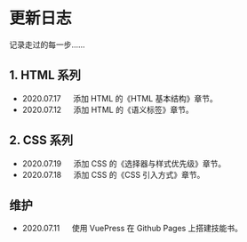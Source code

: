 # 更新日志

记录走过的每一步……

## 1. HTML 系列

* 2020.07.17 &emsp; 添加 HTML 的《HTML 基本结构》章节。
* 2020.07.12 &emsp; 添加 HTML 的《语义标签》章节。

## 2. CSS 系列

* 2020.07.19 &emsp; 添加 CSS 的《选择器与样式优先级》章节。
* 2020.07.18 &emsp; 添加 CSS 的《CSS 引入方式》章节。

## 维护

* 2020.07.11 &emsp; 使用 VuePress 在 Github Pages 上搭建技能书。
